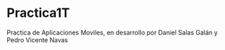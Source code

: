 # Practica1T
Practica de Aplicaciones Moviles, en desarrollo por Daniel Salas Galán y Pedro Vicente Navas
